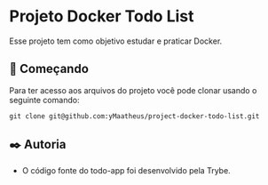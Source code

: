 # Projeto Docker Todo List

Esse projeto tem como objetivo estudar e praticar Docker.

## 🚀 Começando

Para ter acesso aos arquivos do projeto você pode clonar usando o seguinte comando:

```
git clone git@github.com:yMaatheus/project-docker-todo-list.git
```

## ✒️ Autoria

* O código fonte do todo-app foi desenvolvido pela Trybe.
